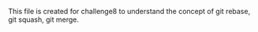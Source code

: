 This file is created for challenge8 to 
understand the concept of
git rebase, git squash, git merge.